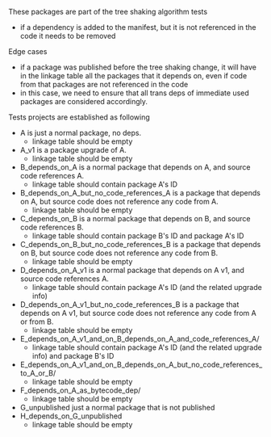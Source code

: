 These packages are part of the tree shaking algorithm tests
- if a dependency is added to the manifest, but it is not referenced in the code it needs to be removed

Edge cases
- if a package was published before the tree shaking change, it will have in the linkage table all the 
packages that it depends on, even if code from that packages are not referenced in the code
- in this case, we need to ensure that all trans deps of immediate used packages are considered accordingly.


Tests projects are established as following

- A is just a normal package, no deps.
    - linkage table should be empty
- A_v1 is a package upgrade of A.
    - linkage table should be empty
- B_depends_on_A is a normal package that depends on A, and source code references A.
    - linkage table should contain package A's ID
- B_depends_on_A_but_no_code_references_A is a package that depends on A, but source code does not reference any code from A.
     - linkage table should be empty
- C_depends_on_B is a normal package that depends on B, and source code references B.
     - linkage table should contain package B's ID and package A's ID
- C_depends_on_B_but_no_code_references_B is a package that depends on B, but source code does not reference any code from B.
     - linkage table should be empty
- D_depends_on_A_v1 is a normal package that depends on A v1, and source code references A.
     - linkage table should contain package A's ID (and the related upgrade info)
- D_depends_on_A_v1_but_no_code_references_B is a package that depends on A v1, but source code does not reference any code from A or from B.
     - linkage table should be empty
- E_depends_on_A_v1_and_on_B_depends_on_A_and_code_references_A/
     - linkage table should contain package A's ID (and the related upgrade info) and package B's ID
- E_depends_on_A_v1_and_on_B_depends_on_A_but_no_code_references_to_A_or_B/
    - linkage table should be empty
- F_depends_on_A_as_bytecode_dep/
    - linkage table should be empty
- G_unpublished just a normal package that is not published
- H_depends_on_G_unpublished
    - linkage table should be empty
